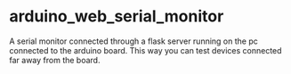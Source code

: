 # arduino_web_serial_monitor
A serial monitor connected through a flask server running on the pc connected to the arduino board. This way you can test devices connected far away from the board.
